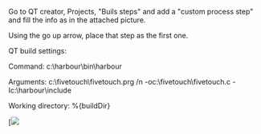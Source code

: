 Go to QT creator, Projects, "Buils steps" and add a "custom process step" and fill the info as in the attached picture.

Using the go up arrow, place that step as the first one.

QT build settings:

Command: c:\harbour\bin\harbour

Arguments: c:\fivetouch\fivetouch.prg /n -oc:\fivetouch\fivetouch.c -Ic:\harbour\include

Working directory: %{buildDir}

[![](https://bitbucket.org/repo/jXo8Kg/images/3878481170-QT_build_settings.JPG)
